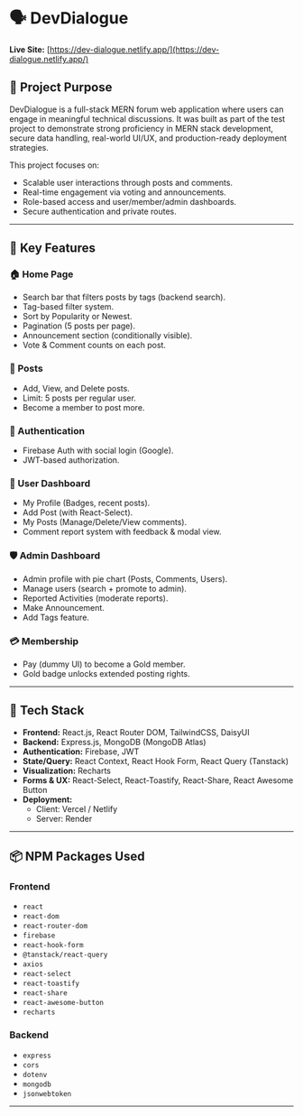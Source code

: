 # 🗣️ DevDialogue

**Live Site:** [https://dev-dialogue.netlify.app/](https://dev-dialogue.netlify.app/)

## 📌 Project Purpose

DevDialogue is a full-stack MERN forum web application where users can engage in meaningful technical discussions. It was built as part of the test project to demonstrate strong proficiency in MERN stack development, secure data handling, real-world UI/UX, and production-ready deployment strategies.

This project focuses on:
- Scalable user interactions through posts and comments.
- Real-time engagement via voting and announcements.
- Role-based access and user/member/admin dashboards.
- Secure authentication and private routes.

---

## 🚀 Key Features

### 🏠 Home Page
- Search bar that filters posts by tags (backend search).
- Tag-based filter system.
- Sort by Popularity or Newest.
- Pagination (5 posts per page).
- Announcement section (conditionally visible).
- Vote & Comment counts on each post.

### 📝 Posts
- Add, View, and Delete posts.
- Limit: 5 posts per regular user.
- Become a member to post more.

### 🔐 Authentication
- Firebase Auth with social login (Google).
- JWT-based authorization.

### 🧑 User Dashboard
- My Profile (Badges, recent posts).
- Add Post (with React-Select).
- My Posts (Manage/Delete/View comments).
- Comment report system with feedback & modal view.

### 🛡️ Admin Dashboard
- Admin profile with pie chart (Posts, Comments, Users).
- Manage users (search + promote to admin).
- Reported Activities (moderate reports).
- Make Announcement.
- Add Tags feature.

### 💳 Membership
- Pay (dummy UI) to become a Gold member.
- Gold badge unlocks extended posting rights.

----

## 🧩 Tech Stack

- **Frontend:** React.js, React Router DOM, TailwindCSS, DaisyUI
- **Backend:** Express.js, MongoDB (MongoDB Atlas)
- **Authentication:** Firebase, JWT
- **State/Query:** React Context, React Hook Form, React Query (Tanstack)
- **Visualization:** Recharts
- **Forms & UX:** React-Select, React-Toastify, React-Share, React Awesome Button
- **Deployment:** 
  - Client: Vercel / Netlify
  - Server: Render

---

## 📦 NPM Packages Used

### Frontend
- `react`
- `react-dom`
- `react-router-dom`
- `firebase`
- `react-hook-form`
- `@tanstack/react-query`
- `axios`
- `react-select`
- `react-toastify`
- `react-share`
- `react-awesome-button`
- `recharts`

### Backend
- `express`
- `cors`
- `dotenv`
- `mongodb`
- `jsonwebtoken`

---
